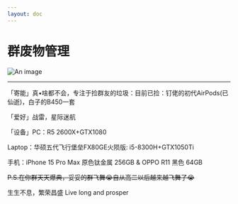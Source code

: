 ```yaml
---
layout: doc
---
```

# 群废物管理
![An image](http://q1.qlogo.cn/g?b=qq&nk=3586963402&s=160)
_________________
「寄能」真•啥都不会，专注于捡群友的垃圾：目前已捡：钉佬的初代AirPods(已仙逝)，白子的B450一套

「爱好」战雷，星际迷航

「设备」PC：R5 2600X+GTX1080 

Laptop：华硕五代飞行堡垒FX80GE火陨版:
i5-8300H+GTX1050Ti

手机：iPhone 15 Pro Max 原色钛金属 256GB
& OPPO R11 黑色 64GB

~~P.S.在你群天天爆典，妥妥的群飞舞😭自从高二以后越来越飞舞了😭~~

   生生不息，繁荣昌盛
Live long and prosper

